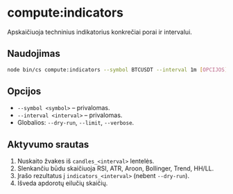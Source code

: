 # compute:indicators

Apskaičiuoja techninius indikatorius konkrečiai porai ir intervalui.

## Naudojimas
```bash
node bin/cs compute:indicators --symbol BTCUSDT --interval 1m [OPCIJOS]
```

## Opcijos
- `--symbol <symbol>` – privalomas.
- `--interval <interval>` – privalomas.
- Globalios: `--dry-run`, `--limit`, `--verbose`.

## Aktyvumo srautas
1. Nuskaito žvakes iš `candles_<interval>` lentelės.
2. Slenkančiu būdu skaičiuoja RSI, ATR, Aroon, Bollinger, Trend, HH/LL.
3. Įrašo rezultatus į `indicators_<interval>` (nebent `--dry-run`).
4. Išveda apdorotų eilučių skaičių.

